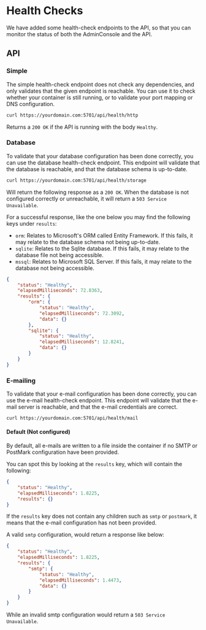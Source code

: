 # Health Checks

We have added some health-check endpoints to the API, so that you can monitor the status of both the AdminConsole and the API.


## API
### Simple

The simple health-check endpoint does not check any dependencies, and only validates that the given endpoint is reachable. You can use it to check whether your container is still running, or to validate your port mapping or DNS configuration.

```bash
curl https://yourdomain.com:5701/api/health/http
```

Returns a `200 OK` if the API is running with the body `Healthy`.

### Database

To validate that your database configuration has been done correctly, you can use the database health-check endpoint. This endpoint will validate that the database is reachable, and that the database schema is up-to-date.

```bash
curl https://yourdomain.com:5701/api/health/storage
```

Will return the following response as a `200 OK`. When the database is not configured correctly or unreachable, it will return a `503 Service Unavailable`.

For a successful response, like the one below you may find the following keys under `results`:

- `orm`: Relates to Microsoft's ORM called Entity Framework. If this fails, it may relate to the database schema not being up-to-date.
- `sqlite`: Relates to the Sqlite database. If this fails, it may relate to the database file not being accessible.
- `mssql`: Relates to Microsoft SQL Server. If this fails, it may relate to the database not being accessible.

```json
{
    "status": "Healthy",
    "elapsedMilliseconds": 72.8363,
    "results": {
        "orm": {
            "status": "Healthy",
            "elapsedMilliseconds": 72.3092,
            "data": {}
        },
        "sqlite": {
            "status": "Healthy",
            "elapsedMilliseconds": 12.8241,
            "data": {}
        }
    }
}
```

### E-mailing

To validate that your e-mail configuration has been done correctly, you can use the e-mail health-check endpoint. This endpoint will validate that the e-mail server is reachable, and that the e-mail credentials are correct.

```bash
curl https://yourdomain.com:5701/api/health/mail
```

#### Default (Not configured)

By default, all e-mails are written to a file inside the container if no SMTP or PostMark configuration have been provided.

You can spot this by looking at the `results` key, which will contain the following:

```json
{
    "status": "Healthy",
    "elapsedMilliseconds": 1.8225,
    "results": {}
}
```

If the `results` key does not contain any children such as `smtp` or `postmark`, it means that the e-mail configuration has not been provided.

A valid `smtp` configuration, would return a response like below:

```json
{
    "status": "Healthy",
    "elapsedMilliseconds": 1.8225,
    "results": {
        "smtp": {
            "status": "Healthy",
            "elapsedMilliseconds": 1.4473,
            "data": {}
        }
    }
}
```

While an invalid smtp configuration would return a `503 Service Unavailable`.